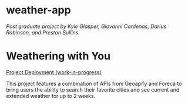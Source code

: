 # weather-app
*Post graduate project by Kyle Glasper, Giovanni Cardenas, Darius Robinson, and Preston Sullins*

# Weathering with You

[Project Deployment (work-in-progress)](https://weather-app-9f47-eimcgy3xh-activites.vercel.app/)

This project features a combination of APIs from Geoapify and Foreca to bring users the ability to search their favorite cities and see current and extended weather for up to 2 weeks.
